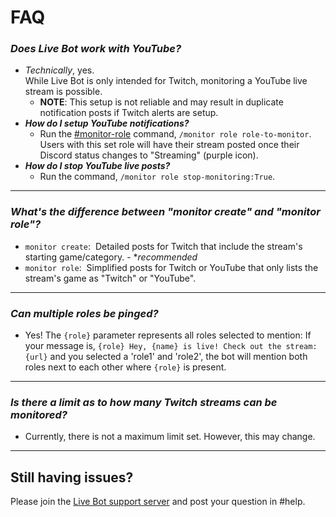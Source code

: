 # FAQ

### _Does Live Bot work with YouTube?_

* _Technically_, yes.\
  While Live Bot is only intended for Twitch, monitoring a YouTube live stream is possible.
  * **NOTE**:­ This setup is not reliable and may result in duplicate notification posts if Twitch alerts are setup.
* _**How do I setup YouTube notifications?**_
  * Run the [#monitor-role](commands/monitor-commands.md#monitor-role "mention") command, `/monitor role role-to-monitor`. Users with this set role will have their stream posted once their Discord status changes to "Streaming" (purple icon).
* _**How do I stop YouTube live posts?**_
  * Run the command, `/monitor role stop-monitoring:True`.

***

### _What's the difference between "monitor create" and "monitor role"?_

* `monitor create`: ­ Detailed posts for Twitch that include the stream's starting game/category. - \*_recommended_
* `monitor role`: ­ Simplified posts for Twitch or YouTube that only lists the stream's game as "Twitch" or "YouTube".

***

### _Can multiple roles be pinged?_

* Yes! The `{role}` parameter represents all roles selected to mention: If your message is, `{role} Hey, {name} is live! Check out the stream: {url}` and you selected a 'role1' and 'role2', the bot will mention both roles next to each other where `{role}` is present.

***

### _Is there a limit as to how many Twitch streams can be monitored?_

* Currently, there is not a maximum limit set. However, this may change.

***

## Still having issues?

Please join the [Live Bot support server](https://livebot.bsquid.io/invite) and post your question in #help.
